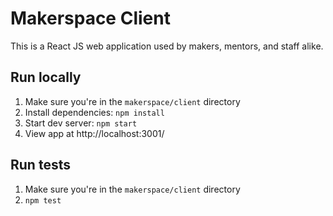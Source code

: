 # Makerspace Client

This is a React JS web application used by makers, mentors, and staff alike.

## Run locally

1. Make sure you're in the `makerspace/client` directory
2. Install dependencies: `npm install`
3. Start dev server: `npm start`
4. View app at http://localhost:3001/

## Run tests

1. Make sure you're in the `makerspace/client` directory
2. `npm test`
